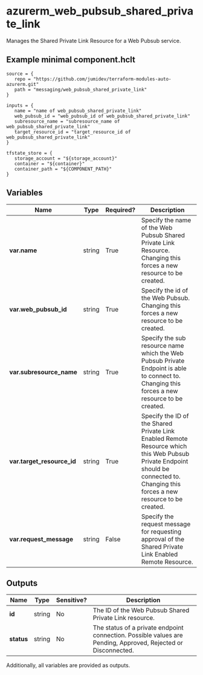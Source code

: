# azurerm_web_pubsub_shared_private_link

Manages the Shared Private Link Resource for a Web Pubsub service.

## Example minimal component.hclt

```hcl
source = {
   repo = "https://github.com/jumidev/terraform-modules-auto-azurerm.git" 
   path = "messaging/web_pubsub_shared_private_link" 
}

inputs = {
   name = "name of web_pubsub_shared_private_link" 
   web_pubsub_id = "web_pubsub_id of web_pubsub_shared_private_link" 
   subresource_name = "subresource_name of web_pubsub_shared_private_link" 
   target_resource_id = "target_resource_id of web_pubsub_shared_private_link" 
}

tfstate_store = {
   storage_account = "${storage_account}" 
   container = "${container}" 
   container_path = "${COMPONENT_PATH}" 
}

```

## Variables

| Name | Type | Required? |  Description |
| ---- | ---- | --------- |  ----------- |
| **var.name** | string | True | Specify the name of the Web Pubsub Shared Private Link Resource. Changing this forces a new resource to be created. | 
| **var.web_pubsub_id** | string | True | Specify the id of the Web Pubsub. Changing this forces a new resource to be created. | 
| **var.subresource_name** | string | True | Specify the sub resource name which the Web Pubsub Private Endpoint is able to connect to. Changing this forces a new resource to be created. | 
| **var.target_resource_id** | string | True | Specify the ID of the Shared Private Link Enabled Remote Resource which this Web Pubsub Private Endpoint should be connected to. Changing this forces a new resource to be created. | 
| **var.request_message** | string | False | Specify the request message for requesting approval of the Shared Private Link Enabled Remote Resource. | 



## Outputs

| Name | Type | Sensitive? | Description |
| ---- | ---- | --------- | --------- |
| **id** | string | No  | The ID of the Web Pubsub Shared Private Link resource. | 
| **status** | string | No  | The status of a private endpoint connection. Possible values are Pending, Approved, Rejected or Disconnected. | 

Additionally, all variables are provided as outputs.
